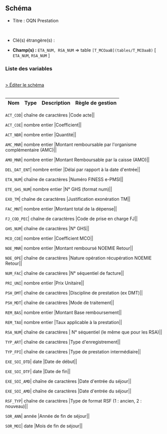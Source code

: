 ## Schéma


- Titre : OQN Prestation
<br />



- Clé(s) étrangère(s) : <br />

- **Champ(s) :** `ETA_NUM, RSA_NUM`
  => table `[T_MCOaaB](tables/T_MCOaaB)` [ `ETA_NUM`, `RSA_NUM` ]<br />

 
### Liste des variables
<br />
<div>
    <a href="https://gitlab.com/healthdatahub/applications-du-hdh/schema-snds/-/tree/master/schemas/T_MCOaaFB/T_MCOaaFB.json"
       target="_blank" rel="noopener noreferrer">> Éditer le schéma</a>
</div>
<br />

Nom | Type | Description | Règle de gestion
-|-|-|-



`ACT_COD`| chaîne de caractères |Code acte||

`ACT_COE`| nombre entier |Coefficient||

`ACT_NBR`| nombre entier |Quantité||

`AMC_MNR`| nombre entier |Montant remboursable par l'organisme complémentaire (AMC)||

`AMO_MNR`| nombre entier |Montant Remboursable par la caisse (AMO)||

`DEL_DAT_ENT`| nombre entier |Délai par rapport à la date d'entrée||

`ETA_NUM`| chaîne de caractères |Numéro FINESS e-PMSI||

`ETE_GHS_NUM`| nombre entier |N° GHS (format num)||

`EXO_TM`| chaîne de caractères |Justification exonération TM||

`FAC_MNT`| nombre entier |Montant total de la dépense||

`FJ_COD_PEC`| chaîne de caractères |Code de prise en charge FJ||

`GHS_NUM`| chaîne de caractères |N° GHS||

`MCO_COE`| nombre entier |Coefficient MCO||

`NOE_MNR`| nombre entier |Montant remboursé NOEMIE Retour||

`NOE_OPE`| chaîne de caractères |Nature opération récupération NOEMIE Retour||

`NUM_FAC`| chaîne de caractères |N° séquentiel de facture||

`PRI_UNI`| nombre entier |Prix Unitaire||

`PSH_DMT`| chaîne de caractères |Discipline de prestation (ex DMT)||

`PSH_MDT`| chaîne de caractères |Mode de traitement||

`REM_BAS`| nombre entier |Montant Base remboursement||

`REM_TAU`| nombre entier |Taux applicable à la prestation||

`RSA_NUM`| chaîne de caractères | N° séquentiel (le même que pour les RSA)||

`TYP_ART`| chaîne de caractères |Type d'enregistrement||

`TYP_FPI`| chaîne de caractères |Type de prestation intermédiaire||

`EXE_SOI_DTD`| date |Date de début||

`EXE_SOI_DTF`| date |Date de fin||

`EXE_SOI_AMD`| chaîne de caractères |Date d'entrée du séjour||

`EXE_SOI_AMD`| chaîne de caractères |Date d'entrée du séjour||

`RSF_TYP`| chaîne de caractères |Type de format RSF (1 : ancien, 2 : nouveau)||

`SOR_ANN`| année |Année de fin de séjour||

`SOR_MOI`| date |Mois de fin de séjour||
